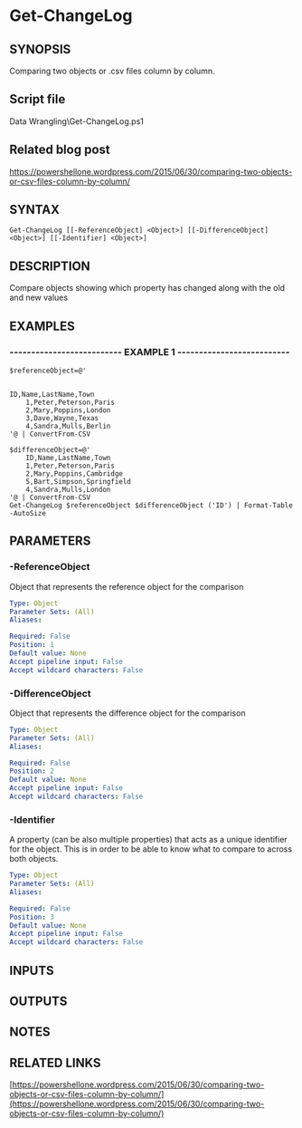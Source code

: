 # Get-ChangeLog

## SYNOPSIS
Comparing two objects or .csv files column by column.

## Script file
Data Wrangling\Get-ChangeLog.ps1

## Related blog post
https://powershellone.wordpress.com/2015/06/30/comparing-two-objects-or-csv-files-column-by-column/

## SYNTAX

```
Get-ChangeLog [[-ReferenceObject] <Object>] [[-DifferenceObject] <Object>] [[-Identifier] <Object>]
```

## DESCRIPTION
Compare objects showing which property has changed along with the old and new values

## EXAMPLES

### -------------------------- EXAMPLE 1 --------------------------
```
$referenceObject=@'


ID,Name,LastName,Town
    1,Peter,Peterson,Paris
    2,Mary,Poppins,London
    3,Dave,Wayne,Texas
    4,Sandra,Mulls,Berlin
'@ | ConvertFrom-CSV

$differenceObject=@'
    ID,Name,LastName,Town
    1,Peter,Peterson,Paris
    2,Mary,Poppins,Cambridge
    5,Bart,Simpson,Springfield
    4,Sandra,Mulls,London
'@ | ConvertFrom-CSV
Get-ChangeLog $referenceObject $differenceObject ('ID') | Format-Table -AutoSize
```
## PARAMETERS

### -ReferenceObject
Object that represents the reference object for the comparison

```yaml
Type: Object
Parameter Sets: (All)
Aliases: 

Required: False
Position: 1
Default value: None
Accept pipeline input: False
Accept wildcard characters: False
```

### -DifferenceObject
Object that represents the difference object for the comparison

```yaml
Type: Object
Parameter Sets: (All)
Aliases: 

Required: False
Position: 2
Default value: None
Accept pipeline input: False
Accept wildcard characters: False
```

### -Identifier
A property (can be also multiple properties) that acts as a unique identifier for the object.
      This is in order to be able to know what to compare to across both objects.

```yaml
Type: Object
Parameter Sets: (All)
Aliases: 

Required: False
Position: 3
Default value: None
Accept pipeline input: False
Accept wildcard characters: False
```

## INPUTS

## OUTPUTS

## NOTES

## RELATED LINKS

[https://powershellone.wordpress.com/2015/06/30/comparing-two-objects-or-csv-files-column-by-column/](https://powershellone.wordpress.com/2015/06/30/comparing-two-objects-or-csv-files-column-by-column/)



